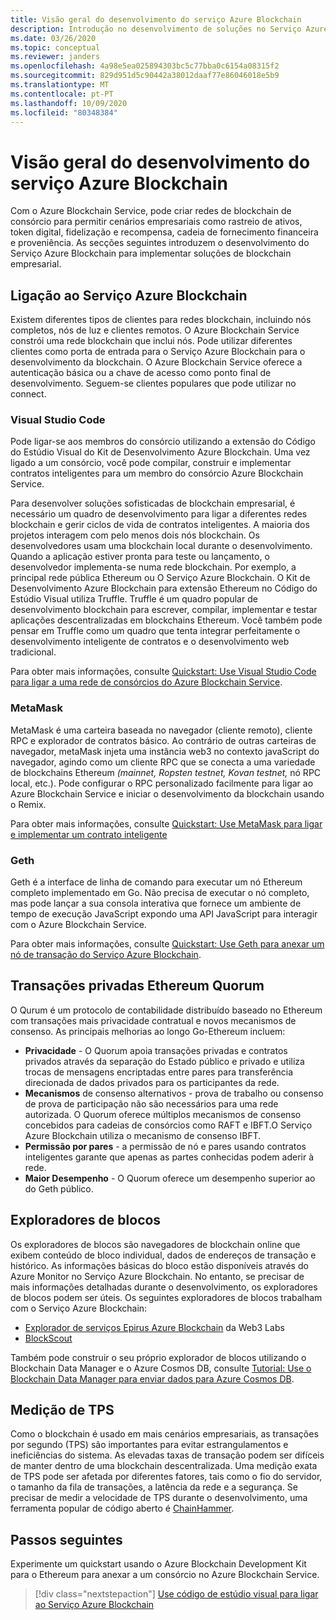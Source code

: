 ```yaml
---
title: Visão geral do desenvolvimento do serviço Azure Blockchain
description: Introdução no desenvolvimento de soluções no Serviço Azure Blockchain.
ms.date: 03/26/2020
ms.topic: conceptual
ms.reviewer: janders
ms.openlocfilehash: 4a98e5ea025894303bc5c77bba0c6154a08315f2
ms.sourcegitcommit: 829d951d5c90442a38012daaf77e86046018e5b9
ms.translationtype: MT
ms.contentlocale: pt-PT
ms.lasthandoff: 10/09/2020
ms.locfileid: "80348384"
---
```

# <a name="azure-blockchain-service-development-overview"></a>Visão geral do desenvolvimento do serviço Azure Blockchain

Com o Azure Blockchain Service, pode criar redes de blockchain de consórcio para permitir cenários empresariais como rastreio de ativos, token digital, fidelização e recompensa, cadeia de fornecimento financeira e proveniência. As secções seguintes introduzem o desenvolvimento do Serviço Azure Blockchain para implementar soluções de blockchain empresarial.

## <a name="connecting-to-azure-blockchain-service"></a>Ligação ao Serviço Azure Blockchain

Existem diferentes tipos de clientes para redes blockchain, incluindo nós completos, nós de luz e clientes remotos. O Azure Blockchain Service constrói uma rede blockchain que inclui nós. Pode utilizar diferentes clientes como porta de entrada para o Serviço Azure Blockchain para o desenvolvimento da blockchain. O Azure Blockchain Service oferece a autenticação básica ou a chave de acesso como ponto final de desenvolvimento. Seguem-se clientes populares que pode utilizar no connect.

### <a name="visual-studio-code"></a>Visual Studio Code

Pode ligar-se aos membros do consórcio utilizando a extensão do Código do Estúdio Visual do Kit de Desenvolvimento Azure Blockchain. Uma vez ligado a um consórcio, você pode compilar, construir e implementar contratos inteligentes para um membro do consórcio Azure Blockchain Service.

Para desenvolver soluções sofisticadas de blockchain empresarial, é necessário um quadro de desenvolvimento para ligar a diferentes redes blockchain e gerir ciclos de vida de contratos inteligentes. A maioria dos projetos interagem com pelo menos dois nós blockchain. Os desenvolvedores usam uma blockchain local durante o desenvolvimento. Quando a aplicação estiver pronta para teste ou lançamento, o desenvolvedor implementa-se numa rede blockchain. Por exemplo, a principal rede pública Ethereum ou O Serviço Azure Blockchain. O Kit de Desenvolvimento Azure Blockchain para extensão Ethereum no Código do Estúdio Visual utiliza Truffle. Truffle é um quadro popular de desenvolvimento blockchain para escrever, compilar, implementar e testar aplicações descentralizadas em blockchains Ethereum. Você também pode pensar em Truffle como um quadro que tenta integrar perfeitamente o desenvolvimento inteligente de contratos e o desenvolvimento web tradicional.

Para obter mais informações, consulte [Quickstart: Use Visual Studio Code para ligar a uma rede de consórcios do Azure Blockchain Service](connect-vscode.md).

### <a name="metamask"></a>MetaMask

MetaMask é uma carteira baseada no navegador (cliente remoto), cliente RPC e explorador de contratos básico. Ao contrário de outras carteiras de navegador, metaMask injeta uma instância web3 no contexto javaScript do navegador, agindo como um cliente RPC que se conecta a uma variedade de blockchains Ethereum *(mainnet,* *Ropsten testnet,* *Kovan testnet,* nó RPC local, etc.). Pode configurar o RPC personalizado facilmente para ligar ao Azure Blockchain Service e iniciar o desenvolvimento da blockchain usando o Remix.

Para obter mais informações, consulte [Quickstart: Use MetaMask para ligar e implementar um contrato inteligente](connect-metamask.md)

### <a name="geth"></a>Geth

Geth é a interface de linha de comando para executar um nó Ethereum completo implementado em Go. Não precisa de executar o nó completo, mas pode lançar a sua consola interativa que fornece um ambiente de tempo de execução JavaScript expondo uma API JavaScript para interagir com o Azure Blockchain Service.

Para obter mais informações, consulte [Quickstart: Use Geth para anexar um nó de transação do Serviço Azure Blockchain](connect-geth.md).

## <a name="ethereum-quorum-private-transactions"></a>Transações privadas Ethereum Quorum

O Qurum é um protocolo de contabilidade distribuído baseado no Ethereum com transações mais privacidade contratual e novos mecanismos de consenso. As principais melhorias ao longo Go-Ethereum incluem:

* **Privacidade** - O Quorum apoia transações privadas e contratos privados através da separação do Estado público e privado e utiliza trocas de mensagens encriptadas entre pares para transferência direcionada de dados privados para os participantes da rede.
* **Mecanismos** de consenso alternativos - prova de trabalho ou consenso de prova de participação não são necessários para uma rede autorizada. O Quorum oferece múltiplos mecanismos de consenso concebidos para cadeias de consórcios como RAFT e IBFT.O Serviço Azure Blockchain utiliza o mecanismo de consenso IBFT.
* **Permissão por pares** - a permissão de nó e pares usando contratos inteligentes garante que apenas as partes conhecidas podem aderir à rede.
* **Maior Desempenho** - O Quorum oferece um desempenho superior ao do Geth público.

## <a name="block-explorers"></a>Exploradores de blocos

Os exploradores de blocos são navegadores de blockchain online que exibem conteúdo de bloco individual, dados de endereços de transação e histórico. As informações básicas do bloco estão disponíveis através do Azure Monitor no Serviço Azure Blockchain. No entanto, se precisar de mais informações detalhadas durante o desenvolvimento, os exploradores de blocos podem ser úteis.  Os seguintes exploradores de blocos trabalham com o Serviço Azure Blockchain:

* [Explorador de serviços Epirus Azure Blockchain](https://azuremarketplace.microsoft.com/marketplace/apps/blk-technologies.azure-blockchain-explorer-template?tab=Overview) da Web3 Labs
* [BlockScout](https://github.com/Azure-Samples/blockchain/blob/master/ledger/template/ethereum-on-azure/technology-samples/blockscout/README.md)

Também pode construir o seu próprio explorador de blocos utilizando o Blockchain Data Manager e o Azure Cosmos DB, consulte [Tutorial: Use o Blockchain Data Manager para enviar dados para Azure Cosmos DB](data-manager-cosmosdb.md).

## <a name="tps-measurement"></a>Medição de TPS

Como o blockchain é usado em mais cenários empresariais, as transações por segundo (TPS) são importantes para evitar estrangulamentos e ineficiências do sistema. As elevadas taxas de transação podem ser difíceis de manter dentro de uma blockchain descentralizada. Uma medição exata de TPS pode ser afetada por diferentes fatores, tais como o fio do servidor, o tamanho da fila de transações, a latência da rede e a segurança. Se precisar de medir a velocidade de TPS durante o desenvolvimento, uma ferramenta popular de código aberto é [ChainHammer](https://github.com/drandreaskrueger/chainhammer).

## <a name="next-steps"></a>Passos seguintes

Experimente um quickstart usando o Azure Blockchain Development Kit para o Ethereum para anexar a um consórcio no Azure Blockchain Service.

> [!div class="nextstepaction"]
> [Use código de estúdio visual para ligar ao Serviço Azure Blockchain](connect-vscode.md)